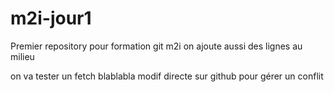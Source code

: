 # m2i-jour1
Premier repository pour formation git m2i
on ajoute aussi des lignes au milieu

on va tester un fetch
blablabla
modif directe sur github pour gérer un conflit
